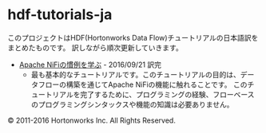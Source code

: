# hdf-tutorials-ja

このプロジェクトはHDF(Hortonworks Data Flow)チュートリアルの日本語訳をまとめたものです。
訳しながら順次更新していきます。

- [Apache NiFiの慣例を学ぶ](wiki/Learning-the-Ropes-of-Apache-NiFi) - 2016/09/21 訳完
  - 最も基本的なチュートリアルです。このチュートリアルの目的は、データフローの構築を通じてApache NiFiの機能に触れることです。
  このチュートリアルを完了するために、プログラミングの経験、フローベースのプログラミングシンタックスや機能の知識は必要ありません。

© 2011-2016 Hortonworks Inc. All Rights Reserved.
